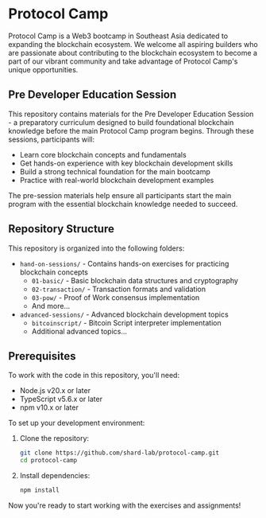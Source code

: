 # Protocol Camp

Protocol Camp is a Web3 bootcamp in Southeast Asia dedicated to expanding the blockchain ecosystem. We welcome all aspiring builders who are passionate about contributing to the blockchain ecosystem to become a part of our vibrant community and take advantage of Protocol Camp's unique opportunities.

## Pre Developer Education Session

This repository contains materials for the Pre Developer Education Session - a preparatory curriculum designed to build foundational blockchain knowledge before the main Protocol Camp program begins. Through these sessions, participants will:

- Learn core blockchain concepts and fundamentals
- Get hands-on experience with key blockchain development skills
- Build a strong technical foundation for the main bootcamp
- Practice with real-world blockchain development examples

The pre-session materials help ensure all participants start the main program with the essential blockchain knowledge needed to succeed.

## Repository Structure

This repository is organized into the following folders:

- `hand-on-sessions/` - Contains hands-on exercises for practicing blockchain concepts
  - `01-basic/` - Basic blockchain data structures and cryptography
  - `02-transaction/` - Transaction formats and validation
  - `03-pow/` - Proof of Work consensus implementation
  - And more...
- `advanced-sessions/` - Advanced blockchain development topics
  - `bitcoinscript/` - Bitcoin Script interpreter implementation
  - Additional advanced topics...

## Prerequisites

To work with the code in this repository, you'll need:

- Node.js v20.x or later
- TypeScript v5.6.x or later
- npm v10.x or later

To set up your development environment:

1. Clone the repository:

   ```bash
   git clone https://github.com/shard-lab/protocol-camp.git
   cd protocol-camp
   ```

2. Install dependencies:
   ```bash
   npm install
   ```

Now you're ready to start working with the exercises and assignments!
